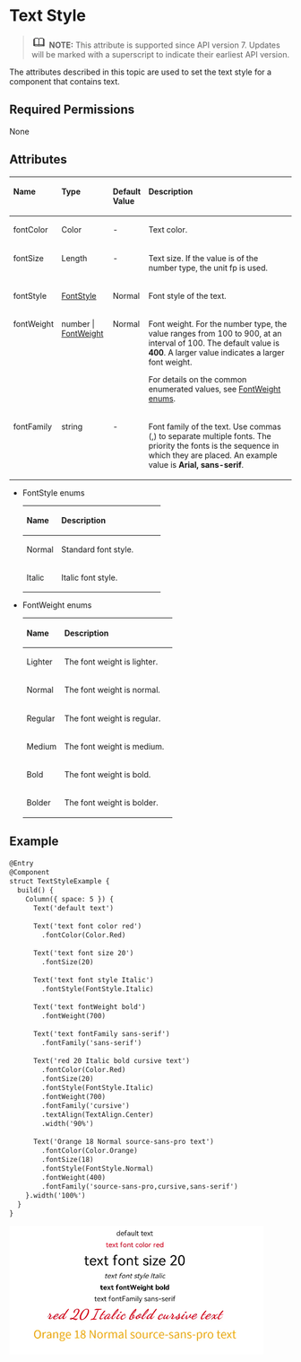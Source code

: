 # Text Style<a name="EN-US_TOPIC_0000001237475065"></a>

>![](../../public_sys-resources/icon-note.gif) **NOTE:** 
>This attribute is supported since API version 7. Updates will be marked with a superscript to indicate their earliest API version.

The attributes described in this topic are used to set the text style for a component that contains text.

## Required Permissions<a name="section781125411508"></a>

None

## Attributes<a name="section6820191711316"></a>

<a name="table1272794482110"></a>
<table><thead align="left"><tr id="row1672764492111"><th class="cellrowborder" valign="top" width="13.15%" id="mcps1.1.5.1.1"><p id="p187274444211"><a name="p187274444211"></a><a name="p187274444211"></a>Name</p>
</th>
<th class="cellrowborder" valign="top" width="18.3%" id="mcps1.1.5.1.2"><p id="p5727104415214"><a name="p5727104415214"></a><a name="p5727104415214"></a>Type</p>
</th>
<th class="cellrowborder" valign="top" width="11.28%" id="mcps1.1.5.1.3"><p id="p127277445216"><a name="p127277445216"></a><a name="p127277445216"></a>Default Value</p>
</th>
<th class="cellrowborder" valign="top" width="57.269999999999996%" id="mcps1.1.5.1.4"><p id="p11727114417217"><a name="p11727114417217"></a><a name="p11727114417217"></a>Description</p>
</th>
</tr>
</thead>
<tbody><tr id="row1272884442111"><td class="cellrowborder" valign="top" width="13.15%" headers="mcps1.1.5.1.1 "><p id="p872874419212"><a name="p872874419212"></a><a name="p872874419212"></a>fontColor</p>
</td>
<td class="cellrowborder" valign="top" width="18.3%" headers="mcps1.1.5.1.2 "><p id="p3728744192114"><a name="p3728744192114"></a><a name="p3728744192114"></a>Color</p>
</td>
<td class="cellrowborder" valign="top" width="11.28%" headers="mcps1.1.5.1.3 "><p id="p1372816447214"><a name="p1372816447214"></a><a name="p1372816447214"></a>-</p>
</td>
<td class="cellrowborder" valign="top" width="57.269999999999996%" headers="mcps1.1.5.1.4 "><p id="p97281344132120"><a name="p97281344132120"></a><a name="p97281344132120"></a>Text color.</p>
</td>
</tr>
<tr id="row0728144152115"><td class="cellrowborder" valign="top" width="13.15%" headers="mcps1.1.5.1.1 "><p id="p5728134411218"><a name="p5728134411218"></a><a name="p5728134411218"></a>fontSize</p>
</td>
<td class="cellrowborder" valign="top" width="18.3%" headers="mcps1.1.5.1.2 "><p id="p77284448214"><a name="p77284448214"></a><a name="p77284448214"></a>Length</p>
</td>
<td class="cellrowborder" valign="top" width="11.28%" headers="mcps1.1.5.1.3 "><p id="p67281844112112"><a name="p67281844112112"></a><a name="p67281844112112"></a>-</p>
</td>
<td class="cellrowborder" valign="top" width="57.269999999999996%" headers="mcps1.1.5.1.4 "><p id="p20728544112119"><a name="p20728544112119"></a><a name="p20728544112119"></a>Text size. If the value is of the number type, the unit fp is used.</p>
</td>
</tr>
<tr id="row117281144172120"><td class="cellrowborder" valign="top" width="13.15%" headers="mcps1.1.5.1.1 "><p id="p272864422118"><a name="p272864422118"></a><a name="p272864422118"></a>fontStyle</p>
</td>
<td class="cellrowborder" valign="top" width="18.3%" headers="mcps1.1.5.1.2 "><p id="p207281044182117"><a name="p207281044182117"></a><a name="p207281044182117"></a><a href="#li6906111945316">FontStyle</a></p>
</td>
<td class="cellrowborder" valign="top" width="11.28%" headers="mcps1.1.5.1.3 "><p id="p072854416211"><a name="p072854416211"></a><a name="p072854416211"></a>Normal</p>
</td>
<td class="cellrowborder" valign="top" width="57.269999999999996%" headers="mcps1.1.5.1.4 "><p id="p19180235236"><a name="p19180235236"></a><a name="p19180235236"></a>Font style of the text.</p>
</td>
</tr>
<tr id="row19728154413218"><td class="cellrowborder" valign="top" width="13.15%" headers="mcps1.1.5.1.1 "><p id="p9728244122117"><a name="p9728244122117"></a><a name="p9728244122117"></a>fontWeight</p>
</td>
<td class="cellrowborder" valign="top" width="18.3%" headers="mcps1.1.5.1.2 "><p id="p9471820103010"><a name="p9471820103010"></a><a name="p9471820103010"></a>number | <a href="#li24391125115311">FontWeight</a></p>
</td>
<td class="cellrowborder" valign="top" width="11.28%" headers="mcps1.1.5.1.3 "><p id="p9728144419218"><a name="p9728144419218"></a><a name="p9728144419218"></a>Normal</p>
</td>
<td class="cellrowborder" valign="top" width="57.269999999999996%" headers="mcps1.1.5.1.4 "><p id="p1422814610347"><a name="p1422814610347"></a><a name="p1422814610347"></a>Font weight. For the number type, the value ranges from 100 to 900, at an interval of 100. The default value is <strong id="b89916571465"><a name="b89916571465"></a><a name="b89916571465"></a>400</strong>. A larger value indicates a larger font weight.</p>
<p id="p5728184432119"><a name="p5728184432119"></a><a name="p5728184432119"></a>For details on the common enumerated values, see <a href="#li24391125115311">FontWeight enums</a>.</p>
</td>
</tr>
<tr id="row18318204813215"><td class="cellrowborder" valign="top" width="13.15%" headers="mcps1.1.5.1.1 "><p id="p2319348153210"><a name="p2319348153210"></a><a name="p2319348153210"></a>fontFamily</p>
</td>
<td class="cellrowborder" valign="top" width="18.3%" headers="mcps1.1.5.1.2 "><p id="p73191748103218"><a name="p73191748103218"></a><a name="p73191748103218"></a>string</p>
</td>
<td class="cellrowborder" valign="top" width="11.28%" headers="mcps1.1.5.1.3 "><p id="p10319144823214"><a name="p10319144823214"></a><a name="p10319144823214"></a>-</p>
</td>
<td class="cellrowborder" valign="top" width="57.269999999999996%" headers="mcps1.1.5.1.4 "><p id="p9319164810326"><a name="p9319164810326"></a><a name="p9319164810326"></a>Font family of the text. Use commas (,) to separate multiple fonts. The priority the fonts is the sequence in which they are placed. An example value is <strong id="b178133520810"><a name="b178133520810"></a><a name="b178133520810"></a>Arial, sans-serif</strong>.</p>
</td>
</tr>
</tbody>
</table>

-   <a name="li6906111945316"></a>FontStyle enums

    <a name="table3452114216394"></a>
    <table><thead align="left"><tr id="row245219426397"><th class="cellrowborder" valign="top" width="25.2%" id="mcps1.1.3.1.1"><p id="p545244283914"><a name="p545244283914"></a><a name="p545244283914"></a>Name</p>
    </th>
    <th class="cellrowborder" valign="top" width="74.8%" id="mcps1.1.3.1.2"><p id="p2452114203917"><a name="p2452114203917"></a><a name="p2452114203917"></a>Description</p>
    </th>
    </tr>
    </thead>
    <tbody><tr id="row6452144218390"><td class="cellrowborder" valign="top" width="25.2%" headers="mcps1.1.3.1.1 "><p id="p34529427398"><a name="p34529427398"></a><a name="p34529427398"></a>Normal</p>
    </td>
    <td class="cellrowborder" valign="top" width="74.8%" headers="mcps1.1.3.1.2 "><p id="p1245211421393"><a name="p1245211421393"></a><a name="p1245211421393"></a>Standard font style.</p>
    </td>
    </tr>
    <tr id="row12452184217398"><td class="cellrowborder" valign="top" width="25.2%" headers="mcps1.1.3.1.1 "><p id="p54523425398"><a name="p54523425398"></a><a name="p54523425398"></a>Italic</p>
    </td>
    <td class="cellrowborder" valign="top" width="74.8%" headers="mcps1.1.3.1.2 "><p id="p745215426391"><a name="p745215426391"></a><a name="p745215426391"></a>Italic font style.</p>
    </td>
    </tr>
    </tbody>
    </table>


-   <a name="li24391125115311"></a>FontWeight enums

    <a name="table1840481341616"></a>
    <table><thead align="left"><tr id="row1540401313169"><th class="cellrowborder" valign="top" width="25.2%" id="mcps1.1.3.1.1"><p id="p11404101319164"><a name="p11404101319164"></a><a name="p11404101319164"></a>Name</p>
    </th>
    <th class="cellrowborder" valign="top" width="74.8%" id="mcps1.1.3.1.2"><p id="p240461331619"><a name="p240461331619"></a><a name="p240461331619"></a>Description</p>
    </th>
    </tr>
    </thead>
    <tbody><tr id="row940412136164"><td class="cellrowborder" valign="top" width="25.2%" headers="mcps1.1.3.1.1 "><p id="p8404131313162"><a name="p8404131313162"></a><a name="p8404131313162"></a>Lighter</p>
    </td>
    <td class="cellrowborder" valign="top" width="74.8%" headers="mcps1.1.3.1.2 "><p id="p18404151391615"><a name="p18404151391615"></a><a name="p18404151391615"></a>The font weight is lighter.</p>
    </td>
    </tr>
    <tr id="row84041113121615"><td class="cellrowborder" valign="top" width="25.2%" headers="mcps1.1.3.1.1 "><p id="p164047136166"><a name="p164047136166"></a><a name="p164047136166"></a>Normal</p>
    </td>
    <td class="cellrowborder" valign="top" width="74.8%" headers="mcps1.1.3.1.2 "><p id="p17404813161612"><a name="p17404813161612"></a><a name="p17404813161612"></a>The font weight is normal.</p>
    </td>
    </tr>
    <tr id="row740412136162"><td class="cellrowborder" valign="top" width="25.2%" headers="mcps1.1.3.1.1 "><p id="p1040413132166"><a name="p1040413132166"></a><a name="p1040413132166"></a>Regular</p>
    </td>
    <td class="cellrowborder" valign="top" width="74.8%" headers="mcps1.1.3.1.2 "><p id="p2404171314163"><a name="p2404171314163"></a><a name="p2404171314163"></a>The font weight is regular.</p>
    </td>
    </tr>
    <tr id="row4404013161612"><td class="cellrowborder" valign="top" width="25.2%" headers="mcps1.1.3.1.1 "><p id="p1740414136168"><a name="p1740414136168"></a><a name="p1740414136168"></a>Medium</p>
    </td>
    <td class="cellrowborder" valign="top" width="74.8%" headers="mcps1.1.3.1.2 "><p id="p4404191313165"><a name="p4404191313165"></a><a name="p4404191313165"></a>The font weight is medium.</p>
    </td>
    </tr>
    <tr id="row1353733241814"><td class="cellrowborder" valign="top" width="25.2%" headers="mcps1.1.3.1.1 "><p id="p35383322189"><a name="p35383322189"></a><a name="p35383322189"></a>Bold</p>
    </td>
    <td class="cellrowborder" valign="top" width="74.8%" headers="mcps1.1.3.1.2 "><p id="p16538173212187"><a name="p16538173212187"></a><a name="p16538173212187"></a>The font weight is bold.</p>
    </td>
    </tr>
    <tr id="row19186440141814"><td class="cellrowborder" valign="top" width="25.2%" headers="mcps1.1.3.1.1 "><p id="p6186340151810"><a name="p6186340151810"></a><a name="p6186340151810"></a>Bolder</p>
    </td>
    <td class="cellrowborder" valign="top" width="74.8%" headers="mcps1.1.3.1.2 "><p id="p1818615400189"><a name="p1818615400189"></a><a name="p1818615400189"></a>The font weight is bolder.</p>
    </td>
    </tr>
    </tbody>
    </table>


## Example<a name="section17655814153017"></a>

```
@Entry
@Component
struct TextStyleExample {
  build() {
    Column({ space: 5 }) {
      Text('default text')

      Text('text font color red')
        .fontColor(Color.Red)

      Text('text font size 20')
        .fontSize(20)

      Text('text font style Italic')
        .fontStyle(FontStyle.Italic)

      Text('text fontWeight bold')
        .fontWeight(700)

      Text('text fontFamily sans-serif')
        .fontFamily('sans-serif')

      Text('red 20 Italic bold cursive text')
        .fontColor(Color.Red)
        .fontSize(20)
        .fontStyle(FontStyle.Italic)
        .fontWeight(700)
        .fontFamily('cursive')
        .textAlign(TextAlign.Center)
        .width('90%')

      Text('Orange 18 Normal source-sans-pro text')
        .fontColor(Color.Orange)
        .fontSize(18)
        .fontStyle(FontStyle.Normal)
        .fontWeight(400)
        .fontFamily('source-sans-pro,cursive,sans-serif')
    }.width('100%')
  }
}
```

![](figures/textstyle.png)

